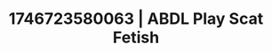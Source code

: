 ---
categories:
- Erotic photography
- AI-generated
- Inclusive desire
- Candlelit scenes
- Erotic silhouette
- Gender-fluid lovers
- ASMR
- Cosplay
image: /assets/images/1746723580063.jpg
layout: post
seo:
  description: Featured content with sensual ABDL Play, Scat Fetish. HD images available.
  keywords: ABDL Play, Scat Fetish
  og_image: /assets/images/1746723580063.jpg
  schema_type: VisualArtwork
tags:
- ABDL Play
- Scat Fetish
- '#1746723580063'
title: 1746723580063 | ABDL Play Scat Fetish
---